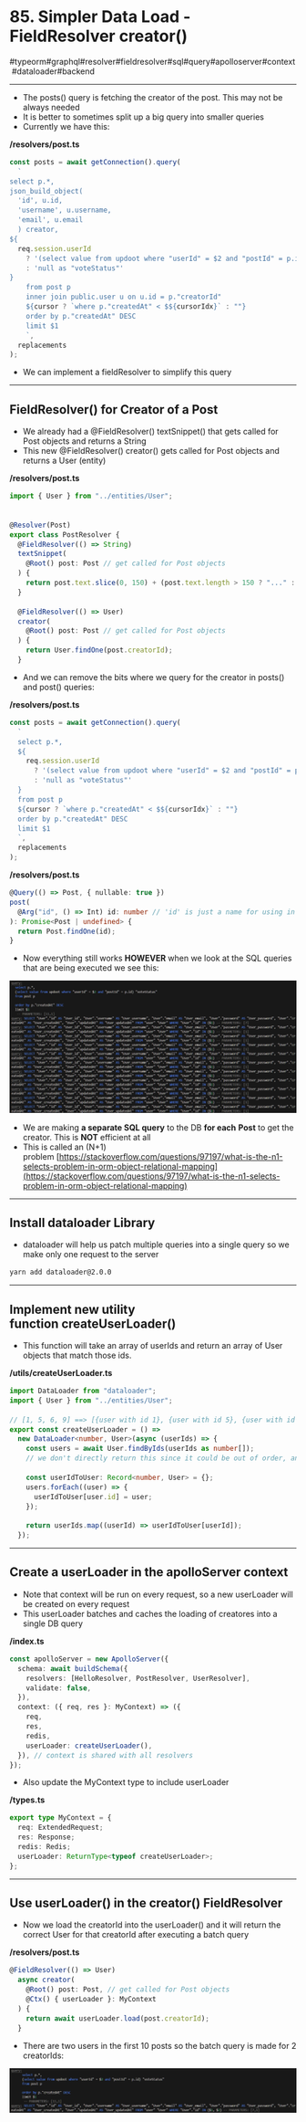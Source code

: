 # 85\. Simpler Data Load - FieldResolver creator()

#typeorm#graphql#resolver#fieldresolver#sql#query#apolloserver#context #dataloader#backend

* * *

  

- The posts() query is fetching the creator of the post. This may not be always needed
- It is better to sometimes split up a big query into smaller queries
- Currently we have this: 

  

**/resolvers/post.ts**

```typescript
const posts = await getConnection().query(
  `
select p.*,
json_build_object(
  'id', u.id,
  'username', u.username,
  'email', u.email
  ) creator,
${
  req.session.userId
    ? '(select value from updoot where "userId" = $2 and "postId" = p.id) "voteStatus"'
    : 'null as "voteStatus"'
}
    from post p
    inner join public.user u on u.id = p."creatorId"
    ${cursor ? `where p."createdAt" < $${cursorIdx}` : ""}
    order by p."createdAt" DESC
    limit $1
    `,
  replacements
);
```

  

- We can implement a fieldResolver to simplify this query 

  

* * *

## FieldResolver() for Creator of a Post

- We already had a @FieldResolver() textSnippet() that gets called for Post objects and returns a String 
- This new @FieldResolver() creator() gets called for Post objects and returns a User (entity)

**/resolvers/post.ts**  

```typescript
import { User } from "../entities/User";


@Resolver(Post)
export class PostResolver {
  @FieldResolver(() => String)
  textSnippet(
    @Root() post: Post // get called for Post objects
  ) {
    return post.text.slice(0, 150) + (post.text.length > 150 ? "..." : "");
  }

  @FieldResolver(() => User)
  creator(
    @Root() post: Post // get called for Post objects
  ) {
    return User.findOne(post.creatorId);
  }
```

  

- And we can remove the bits where we query for the creator in posts() and post() queries:

  

**/resolvers/post.ts**

```typescript
const posts = await getConnection().query(
  `
  select p.*,
  ${
    req.session.userId
      ? '(select value from updoot where "userId" = $2 and "postId" = p.id) "voteStatus"'
      : 'null as "voteStatus"'
  }
  from post p
  ${cursor ? `where p."createdAt" < $${cursorIdx}` : ""}
  order by p."createdAt" DESC
  limit $1
  `,
  replacements
);
```

  

**/resolvers/post.ts**  

```typescript
@Query(() => Post, { nullable: true })
post(
  @Arg("id", () => Int) id: number // 'id' is just a name for using in GraphQL schema, id is the actual field in database
): Promise<Post | undefined> {
  return Post.findOne(id);
}
```

  

- Now everything still works **HOWEVER** when we look at the SQL queries that are being executed we see this:

  

![](Files/image%2031.png)  

  

- We are making **a separate SQL query** to the DB **for each** **Post** to get the creator. This is **NOT** efficient at all
- This is called an (N+1) problem [https://stackoverflow.com/questions/97197/what-is-the-n1-selects-problem-in-orm-object-relational-mapping](https://stackoverflow.com/questions/97197/what-is-the-n1-selects-problem-in-orm-object-relational-mapping)

* * *

## Install dataloader Library

- dataloader will help us patch multiple queries into a single query so we make only one request to the server

  

```bash
yarn add dataloader@2.0.0
```

  

* * *

## Implement new utility function createUserLoader()

- This function will take an array of userIds and return an array of User objects that match those ids.

**/utils/**createUserLoader**.ts**

```typescript
import DataLoader from "dataloader";
import { User } from "../entities/User";

// [1, 5, 6, 9] ==> [{user with id 1}, {user with id 5}, {user with id 6}, {user with id 9}]
export const createUserLoader = () =>
  new DataLoader<number, User>(async (userIds) => {
    const users = await User.findByIds(userIds as number[]);
    // we don't directly return this since it could be out of order, and order matters here

    const userIdToUser: Record<number, User> = {};
    users.forEach((user) => {
      userIdToUser[user.id] = user;
    });

    return userIds.map((userId) => userIdToUser[userId]);    
  });
```

  

* * *

## Create a userLoader in the apolloServer context

- Note that context will be run on every request, so a new userLoader will be created on every request
- This userLoader batches and caches the loading of creatores into a single DB query

**/index.ts**

```typescript
const apolloServer = new ApolloServer({
  schema: await buildSchema({
    resolvers: [HelloResolver, PostResolver, UserResolver],
    validate: false,
  }),
  context: ({ req, res }: MyContext) => ({
    req,
    res,
    redis,
    userLoader: createUserLoader(),
  }), // context is shared with all resolvers
});
```

  

- Also update the MyContext type to include userLoader

**/types.ts**

```typescript
export type MyContext = {
  req: ExtendedRequest;
  res: Response;
  redis: Redis;
  userLoader: ReturnType<typeof createUserLoader>;
};
```

  

* * *

## Use userLoader() in the creator() FieldResolver

- Now we load the creatorId into the userLoader() and it will return the correct User for that creatorId after executing a batch query

**/resolvers/post.ts**

```typescript
@FieldResolver(() => User)
  async creator(
    @Root() post: Post, // get called for Post objects
    @Ctx() { userLoader }: MyContext
  ) {
    return await userLoader.load(post.creatorId);
  }
```

  

- There are two users in the first 10 posts so the batch query is made for 2 creatorIds:

![](Files/image%2032.png)